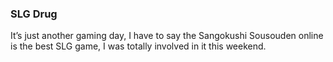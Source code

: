 ### SLG Drug
It’s just another gaming day, I have to say the Sangokushi Sousouden online is the best SLG game, I was totally involved in it this weekend.
